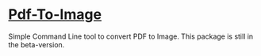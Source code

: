 # [Pdf-To-Image](https://github.com/starkblaze01/Pdf-To-Image)
Simple Command Line tool to convert PDF to Image.
This package is still in the beta-version.
